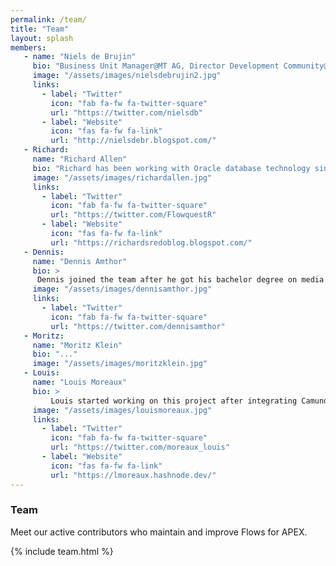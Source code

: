 ```yaml
---
permalink: /team/
title: "Team"
layout: splash
members:
   - name: "Niels de Brujin"
     bio: "Business Unit Manager@MT AG, Director Development Community@DOAG e.V., Oracle ACE Director"
     image: "/assets/images/nielsdebrujin2.jpg"
     links:
       - label: "Twitter"
         icon: "fab fa-fw fa-twitter-square"
         url: "https://twitter.com/nielsdb"
       - label: "Website"
         icon: "fas fa-fw fa-link"
         url: "http://nielsdebr.blogspot.com/"
   - Richard:
     name: "Richard Allen"
     bio: "Richard has been working with Oracle database technology since 1985. I learnt with Oracle V4.1.4 on MS-DOS -- when the whole stack installed on 5MB of disk! I've been an Oracle consultant working on public sector application development projects in the UK, a Product Manager responsible for Database Security in Oracle 7 and Trusted Oracle7 in Redwood Shores, and a Marketing Director for Oracle in Asia. And I had a spell at Siebel! After leaving Oracle in 1997, I have maintained my Oracle skills and watched APEX grow -- solving business problems in several large business startups that just needed a database. After returning to the UK in 2018, I have reawakened my passion for the Oracle application development world and have been a leading contributor to the Flows for APEX project."
     image: "/assets/images/richardallen.jpg"
     links:
       - label: "Twitter"
         icon: "fab fa-fw fa-twitter-square"
         url: "https://twitter.com/FlowquestR"
       - label: "Website"
         icon: "fas fa-fw fa-link"
         url: "https://richardsredoblog.blogspot.com/"  
   - Dennis:
     name: "Dennis Amthor"
     bio: >
      Dennis joined the team after he got his bachelor degree on media informatics in 2021. With his knowledge about JavaScript and other web technologies, and his experience from 1 year with APEX, he is mainly responsible for the BPMN plug-ins and participates on the front-end development of the engine app.
     image: "/assets/images/dennisamthor.jpg"
     links:
       - label: "Twitter"
         icon: "fab fa-fw fa-twitter-square"
         url: "https://twitter.com/dennisamthor"
   - Moritz:
     name: "Moritz Klein"
     bio: "..."
     image: "/assets/images/moritzklein.jpg"
   - Louis:
     name: "Louis Moreaux"
     bio: >
         Louis started working on this project after integrating Camunda into an APEX application and discovering the power of BPMN workflow engines. With his 4 years of experience with Oracle APEX and 8 years with Oracle Database development, he focuses mainly on the front-end of the engine application and on the process plug-ins.
     image: "/assets/images/louismoreaux.jpg"
     links: 
       - label: "Twitter"
         icon: "fab fa-fw fa-twitter-square"
         url: "https://twitter.com/moreaux_louis"
       - label: "Website"
         icon: "fas fa-fw fa-link"
         url: "https://lmoreaux.hashnode.dev/"  
---
```

### Team
Meet our active contributors who maintain and improve Flows for APEX.

{% include team.html %}